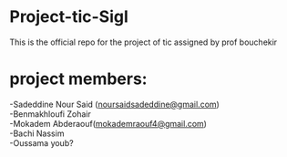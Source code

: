 # Project-tic-Sigl
This is the official repo for the project of tic assigned by prof bouchekir 


# project members:
-Sadeddine Nour Said (noursaidsadeddine@gmail.com)<br/>
-Benmakhloufi Zohair <br/>
-Mokadem Abderaouf(mokademraouf4@gmail.com)<br/>
-Bachi Nassim<br/>
-Oussama youb?<br/>
